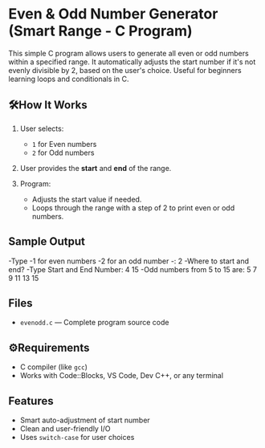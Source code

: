 # Even & Odd Number Generator (Smart Range - C Program)

This simple C program allows users to generate all even or odd numbers within a specified range. It automatically adjusts the start number if it's not evenly divisible by 2, based on the user's choice. Useful for beginners learning loops and conditionals in C.

## 🛠How It Works

1. User selects:
   - `1` for Even numbers
   - `2` for Odd numbers

2. User provides the **start** and **end** of the range.

3. Program:
   - Adjusts the start value if needed.
   - Loops through the range with a step of 2 to print even or odd numbers.

## Sample Output
   -Type
   -1 for even numbers
   -2 for an odd number
   -: 2
   -Where to start and end?
   -Type Start and End Number: 4 15
   -Odd numbers from 5 to 15 are:
   5
   7
   9
   11
   13
   15


## Files

- `evenodd.c` — Complete program source code

## ⚙Requirements

- C compiler (like `gcc`)
- Works with Code::Blocks, VS Code, Dev C++, or any terminal

## Features

- Smart auto-adjustment of start number
- Clean and user-friendly I/O
- Uses `switch-case` for user choices

